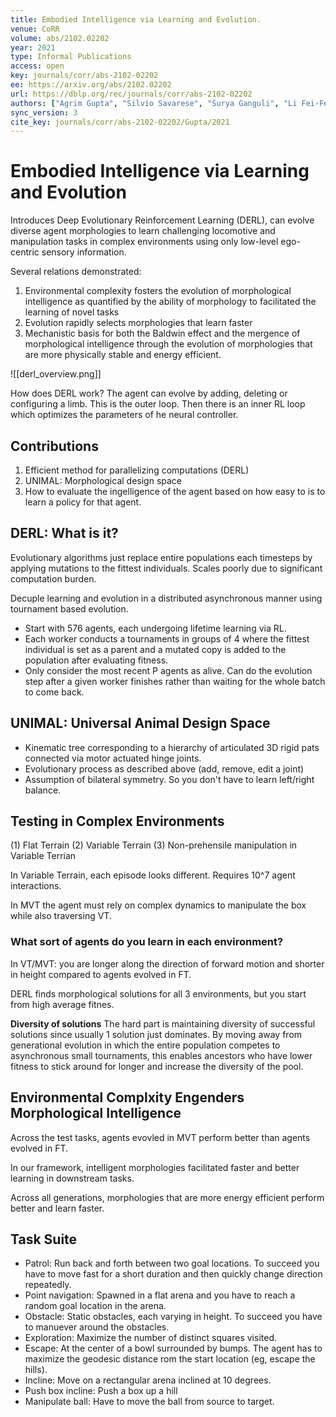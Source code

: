 ```yaml
---
title: Embodied Intelligence via Learning and Evolution.
venue: CoRR
volume: abs/2102.02202
year: 2021
type: Informal Publications
access: open
key: journals/corr/abs-2102-02202
ee: https://arxiv.org/abs/2102.02202
url: https://dblp.org/rec/journals/corr/abs-2102-02202
authors: ["Agrim Gupta", "Silvio Savarese", "Surya Ganguli", "Li Fei-Fei"]
sync_version: 3
cite_key: journals/corr/abs-2102-02202/Gupta/2021
---
```


# Embodied Intelligence via Learning and Evolution

Introduces Deep Evolutionary Reinforcement Learning (DERL), can evolve diverse agent morphologies to learn challenging locomotive and manipulation tasks in complex environments using only low-level ego-centric sensory information.

Several relations demonstrated:
1. Environmental complexity fosters the evolution of morphological intelligence as quantified by the ability of morphology to facilitated the learning of novel tasks
2. Evolution rapidly selects morphologies that learn faster
3. Mechanistic basis for both the Baldwin effect and the mergence of morphological intelligence through the evolution of morphologies that are more physically stable and energy efficient.

![[derl_overview.png]]

How does DERL work? The agent can evolve by adding, deleting or configuring a limb. This is the outer loop. Then there is an inner RL loop which optimizes the parameters of he neural controller.

## Contributions

1. Efficient method for parallelizing computations (DERL)
2. UNIMAL: Morphological design space
3. How to evaluate the ingelligence of the agent based on how easy to is to learn a policy for that agent.


## DERL: What is it?

Evolutionary algorithms just replace entire populations each timesteps by applying mutations to the fittest individuals. Scales poorly  due to significant computation burden.

Decuple learning and evolution in a distributed asynchronous manner using tournament based evolution.

 - Start with 576 agents, each undergoing lifetime learning via RL.
 - Each worker conducts a tournaments in groups of 4 where the fittest individual is set as a parent and a mutated copy is added to the population after evaluating fitness.
 - Only consider the most recent P agents as alive. Can do the evolution step after a given worker finishes rather than waiting for the whole batch to come back.


## UNIMAL: Universal Animal Design Space

 - Kinematic tree corresponding to a hierarchy of articulated 3D rigid pats connected via motor actuated hinge joints.
 - Evolutionary process as described above (add, remove, edit a joint)
 - Assumption of bilateral symmetry. So you don't have to learn left/right balance.


## Testing in Complex Environments

(1) Flat Terrain
(2) Variable Terrain
(3) Non-prehensile manipulation in Variable Terrian

In Variable Terrain, each episode looks different. Requires 10^7 agent interactions.

In MVT the agent must rely on complex dynamics to manipulate the box while also traversing VT.

### What sort of agents do you learn in each environment?

In VT/MVT: you are longer along the direction of forward motion and shorter in height compared to agents evolved in FT.

DERL finds morphological solutions for all 3 environments, but you start from high average fitnes.

**Diversity of solutions** The hard part is maintaining diversity of successful solutions since usually 1 solution just dominates. By moving away from generational evolution in which the entire population competes to asynchronous small tournaments, this enables ancestors who have lower fitness to stick around for longer and increase the diversity of the pool.

## Environmental Complxity Engenders Morphological Intelligence

Across the test tasks, agents evovled in MVT perform better than agents evolved in FT.

In our framework, intelligent morphologies facilitated faster and better learning in downstream tasks.

Across all generations, morphologies that are more energy efficient perform better and learn faster.

## Task Suite

 - Patrol: Run back and forth between two goal locations. To succeed you have to move fast for a short duration and then quickly change direction repeatedly.
 - Point navigation: Spawned in a flat arena and you have to reach a random goal location in the arena.
 - Obstacle: Static obstacles, each varying in height. To succeed you have to manuever around the obstacles.
 - Exploration: Maximize the number of distinct squares visited.
 - Escape: At the center of a bowl surrounded by bumps. The agent has to maximize the geodesic distance rom the start location (eg, escape the hills).
 - Incline: Move on a rectangular arena inclined at 10 degrees.
 - Push box incline: Push a box up a hill
 - Manipulate ball: Have to move the ball from source to target.